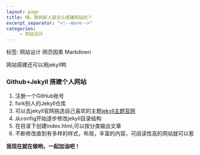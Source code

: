 ```yaml
---
layout: page
title: 咦，那网新人是怎么搭建网站的？
excerpt_separator: "<!--more-->"
categories:
     - 网站设计
---
```

标签: 网站设计 网页因素 Markdown

网站搭建还可以用jekyll鸭  
<!--more-->

### Github+Jekyll 搭建个人网站
1. 注册一个GitHub账号
2. fork别人的Jekyll仓库
3. 可以去jekyll官网挑选自己喜欢的主题[jekyll主题官网](https://links.jianshu.com/go?to=http%3A%2F%2Fjekyllthemes.org%2F)
4. 从config开始逐步修改jekyll目录结构
5. 在目录下创建index.html,可以按分类输出文章
6. 不断修改直到有多样的样式，布局，丰富的内容，可阅读性高的网站就可以惹

**我现在就在做哟，一起加油吧！**